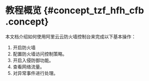# 教程概览 {#concept_tzf_hfh_cfb .concept}

本文档介绍如何使用阿里云云防火墙控制台来完成以下基本操作：

1.  开启防火墙
2.  配置防火墙访问控制策略。
3.  开启入侵防御功能。
4.  查看网络流量。
5.  对异常事件进行处理。

